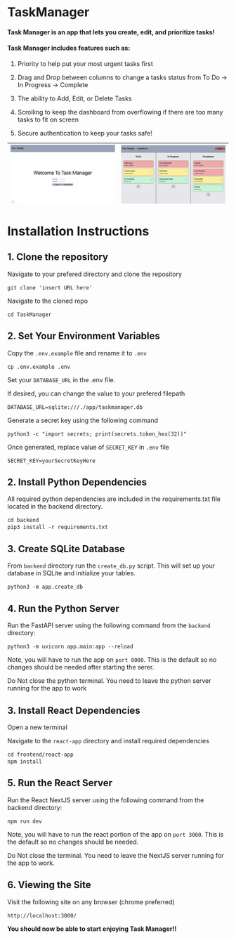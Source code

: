 # TaskManager

#### Task Manager is an app that lets you create, edit, and prioritize tasks!

#### Task Manager includes features such as: 
1. Priority to help put your most urgent tasks first

2. Drag and Drop between columns to change a tasks status from To Do -> In Progress -> Complete

3. The ability to Add, Edit, or Delete Tasks

4. Scrolling to keep the dashboard from overflowing if there are too many tasks to fit on screen

5. Secure authentication to keep your tasks safe!


| ![Home](frontend/react-app/public/home.png) | ![Dashboard](frontend/react-app/public/dashboard.png) |
| ------------------------------------------- | ------------------------------------------- |

# Installation Instructions 

## 1. Clone the repository
Navigate to your prefered directory and clone the repository
```
git clone 'insert URL here'
```
Navigate to the cloned repo
```
cd TaskManager
```
## 2. Set Your Environment Variables

Copy the `.env.example` file and rename it to `.env`
```
cp .env.example .env
```

Set your `DATABASE_URL` in the .env file. 

If desired, you can change the value to your prefered filepath 

```
DATABASE_URL=sqlite:///./app/taskmanager.db
```

Generate a secret key using the following command
```
python3 -c "import secrets; print(secrets.token_hex(32))"
```
Once generated, replace value of `SECRET_KEY` in `.env` file
```
SECRET_KEY=yourSecretKeyHere
```

## 2. Install Python Dependencies
All required python dependencies are included in the requirements.txt file located in the backend directory.
```
cd backend
pip3 install -r requirements.txt
```
## 3. Create SQLite Database
From `backend` directory run the `create_db.py` script. This will set up your database in SQLite and initialize your tables. 
```
python3 -m app.create_db
```
## 4. Run the Python Server
Run the FastAPI server using the following command from the `backend` directory:

```
python3 -m uvicorn app.main:app --reload
```

Note, you will have to run the app on `port 8000`. This is the default so no changes should be needed after starting the serer. 

Do Not close the python terminal. You need to leave the python server running for the app to work

## 3. Install React Dependencies
Open a new terminal

Navigate to the `react-app` directory and install required dependencies
```
cd frontend/react-app
npm install
```

## 5. Run the React Server
Run the React NextJS server using the following command from the backend directory:

```
npm run dev
```
Note, you will have to run the react portion of the app on `port 3000`. This is the default so no changes should be needed.

Do Not close the terminal. You need to leave the NextJS server running for the app to work.

## 6. Viewing the Site
Visit the following site on any browser (chrome preferred)
```
http://localhost:3000/
```

**You should now be able to start enjoying Task Manager!!**
